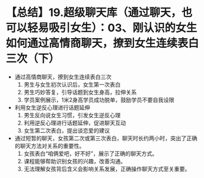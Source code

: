 # 【总结】19.超级聊天库（通过聊天，也可以轻易吸引女生）：03、刚认识的女生如何通过高情商聊天，撩到女生连续表白三次（下）

-   通过高情商聊天，撩到女生连续表白三次
    1.  男生与女生初次认识后，女生第一次表白
    2.  男生巧妙答复，引导话题到女生身高，拉伸关系
    3.  学员案例展示，1米2身高学员成功脱单，鼓励学员不要自我设限
-   利用女生逆反心理进行话题延伸
    1.  男生反向说女生习惯，引发女生逆反心理
    2.  利用逆反心理进行话题延伸，促进聊天互动
    3.  女生第二次表白，提出谈恋爱的建议
-   通过短暂的聊天，女孩第二次或第三次表白，聊天时长约两小时，突出了正确的聊天方法对关系的重要性。
    1.  女孩表白“咱俩爱吧，好不好”，展示了正确的聊天方式。
    2.  课程能够帮助识别女孩的兴趣，改善沟通。
    3.  无法理解女孩背后含义会影响关系发展，正确操作聊天方式至关重要。